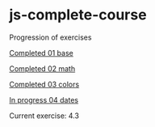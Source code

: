 # js-complete-course

Progression of exercises

[Completed  01 base](https://github.com/ChihyuKah/js-complete-course/tree/master/01-base)

[Completed 02 math](https://github.com/ChihyuKah/js-complete-course/tree/master/02-maths)

[Completed 03 colors](https://github.com/ChihyuKah/js-complete-course/tree/master/03-colors)

[In progress 04 dates](https://github.com/ChihyuKah/js-complete-course/tree/master/04-dates)

Current exercise: 4.3
